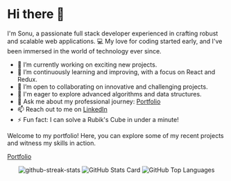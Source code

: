 # Hi there 👋

I'm Sonu, a passionate full stack developer experienced in crafting robust and scalable web applications. 💻 My love for coding started early, and I've been immersed in the world of technology ever since.

- 🔭 I’m currently working on exciting new projects.
- 🌱 I’m continuously learning and improving, with a focus on React and Redux.
- 👯 I’m open to collaborating on innovative and challenging projects.
- 🤔 I'm eager to explore advanced algorithms and data structures.
- 💬 Ask me about my professional journey: [Portfolio](https://snu0929.github.io/)
- 📫 Reach out to me on [LinkedIn](https://www.linkedin.com/in/sonu-kumar-005827257/)
- ⚡ Fun fact: I can solve a Rubik's Cube in under a minute!

Welcome to my portfolio! Here, you can explore some of my recent projects and witness my skills in action.

[Portfolio](https://snu0929.github.io/)

<!-- GitHub Stats -->
<div align="center">
 <img id="github-streak-stats"
                            src="https://github-readme-streak-stats.herokuapp.com/?user=snu0929&theme=dark" alt="github-streak-stats" />
  <img src="https://github-readme-stats.vercel.app/api?username=snu0929&show_icons=true&theme=dark" alt="GitHub Stats Card">
  <img src="https://github-readme-stats.vercel.app/api/top-langs/?username=snu0929&theme=dark" alt="GitHub Top Languages">
</div>
